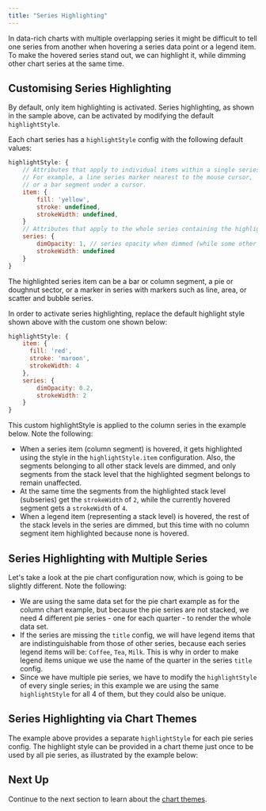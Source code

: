```yaml
---
title: "Series Highlighting"
---
```


In data-rich charts with multiple overlapping series it might be difficult to tell one series from another
when hovering a series data point or a legend item. To make the hovered series stand out, we
can highlight it, while dimming other chart series at the same time.

<chart-example title='Overlapping Series' name='lines' type='generated'></chart-example>

## Customising Series Highlighting

By default, only item highlighting is activated. Series highlighting, as shown in the sample above, can be activated by modifying the default `highlightStyle`.

Each chart series has a `highlightStyle` config with the following default values:

```js
highlightStyle: {
    // Attributes that apply to individual items within a single series.
    // For example, a line series marker nearest to the mouse cursor,
    // or a bar segment under a cursor.
    item: {
        fill: 'yellow',
        stroke: undefined,
        strokeWidth: undefined,
    }
    // Attributes that apply to the whole series containing the highlighted item.
    series: {
        dimOpacity: 1, // series opacity when dimmed (while some other series is hovered)
        strokeWidth: undefined
    }
}
```

The highlighted series item can be a bar or column segment, a pie or doughnut sector,
or a marker in series with markers such as line, area, or scatter and bubble series.

In order to activate series highlighting, replace the default highlight style shown above with the custom one shown below:

```js
highlightStyle: {
    item: {
      fill: 'red',
      stroke: 'maroon',
      strokeWidth: 4
    },
    series: {
        dimOpacity: 0.2,
        strokeWidth: 2
    }
}
```

This custom highlightStyle is applied to the column series in the example below. Note the following:

- When a series item (column segment) is hovered, it gets highlighted using the style in the `highlightStyle.item` configuration.
  Also, the segments belonging to all other stack levels are dimmed, and only segments
  from the stack level that the highlighted segment belongs to remain unaffected.
- At the same time the segments from the highlighted stack level (subseries) get the `strokeWidth` of `2`,
  while the currently hovered segment gets a `strokeWidth` of `4`.
- When a legend item (representing a stack level) is hovered, the rest of the stack levels in the series are dimmed,
  but this time with no column segment item highlighted because none is hovered.

<chart-example title='Column Series with Custom Highlight Style' name='basic-column' type='generated'></chart-example>

## Series Highlighting with Multiple Series

Let's take a look at the pie chart configuration now, which is going to be slightly different. Note the following:

- We are using the same data set for the pie chart example as for the column chart example, but because the pie series are not stacked,
  we need 4 different pie series - one for each quarter - to render the whole data set.
- If the series are missing the `title` config, we will have legend items that are indistinguishable from those of other series,
  because each series legend items will be: `Coffee`, `Tea`, `Milk`. This is why in order to make legend items unique we use the name of the quarter
  in the series `title` config.
- Since we have multiple pie series, we have to modify the `highlightStyle` of every single series;
  in this example we are using the same `highlightStyle` for all 4 of them, but they could also be unique.

<chart-example title='Pie Series with Custom Highlight Style' name='basic-pie' type='generated'></chart-example>

## Series Highlighting via Chart Themes

The example above provides a separate `highlightStyle` for each pie series config.
The highlight style can be provided in a chart theme just once to be used by all pie series, as illustrated by the example below:

<chart-example title='Pie Series with Custom Highlight Style Theme' name='basic-pie-theme' type='generated'></chart-example>

## Next Up

Continue to the next section to learn about the [chart themes](/charts-themes/).
